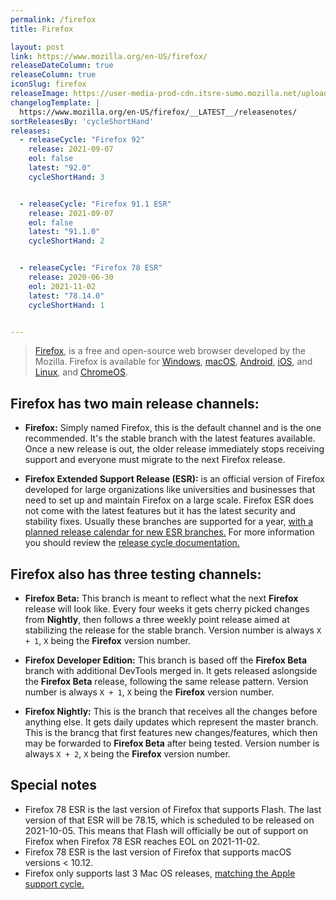 ```yaml
---
permalink: /firefox
title: Firefox

layout: post
link: https://www.mozilla.org/en-US/firefox/
releaseDateColumn: true
releaseColumn: true
iconSlug: firefox
releaseImage: https://user-media-prod-cdn.itsre-sumo.mozilla.net/uploads/gallery/images/2019-07-30-21-30-24-83ef28.png
changelogTemplate: |
  https://www.mozilla.org/en-US/firefox/__LATEST__/releasenotes/
sortReleasesBy: 'cycleShortHand'
releases:
  - releaseCycle: "Firefox 92"
    release: 2021-09-07
    eol: false
    latest: "92.0"
    cycleShortHand: 3


  - releaseCycle: "Firefox 91.1 ESR"
    release: 2021-09-07
    eol: false
    latest: "91.1.0"
    cycleShortHand: 2


  - releaseCycle: "Firefox 78 ESR"
    release: 2020-06-30
    eol: 2021-11-02
    latest: "78.14.0"
    cycleShortHand: 1


---
```

> [Firefox](https://www.mozilla.org/en-US/firefox/browsers/), is a free and open-source web browser developed by the Mozilla. Firefox is available for [Windows][ff-win], [macOS][ff-mac], [Android][ff-android], [iOS][ff-ios], and [Linux][ff-linux], and [ChromeOS][ff-chromeos].

## Firefox has two main release channels:

 - **Firefox:** Simply named Firefox, this is the default channel and is the one recommended. It's the stable branch with the latest features available. Once a new release is out, the older release immediately stops receiving support and everyone must migrate to the next Firefox release.

 - **Firefox Extended Support Release (ESR):** is an official version of Firefox developed for large organizations like universities and businesses that need to set up and maintain Firefox on a large scale. Firefox ESR does not come with the latest features but it has the latest security and stability fixes. Usually these branches are supported for a year, [with a planned release calendar for new ESR branches.](https://wiki.mozilla.org/Release_Management/Calendar) For more information you should review the [release cycle documentation.](https://support.mozilla.org/en-US/kb/firefox-esr-release-cycle)

## Firefox also has three testing channels:

- **Firefox Beta:** This branch is meant to reflect what the next **Firefox** release will look like. Every four weeks it gets cherry picked changes from **Nightly**, then follows a three weekly point release aimed at stabilizing the release for the stable branch. Version number is always `X + 1`, `X` being the **Firefox** version number.

- **Firefox Developer Edition:** This branch is based off the **Firefox Beta** branch with additional DevTools merged in. It gets released aslongside the **Firefox Beta** release, following the same release pattern. Version number is always `X + 1`, `X` being the **Firefox** version number.

- **Firefox Nightly:** This is the branch that receives all the changes before anything else. It gets daily updates which represent the master branch. This is the brancg that first features new changes/features, which then may be forwarded to **Firefox Beta** after being tested. Version number is always `X + 2`, `X` being the **Firefox** version number.



## Special notes 

- Firefox 78 ESR is the last version of Firefox that supports Flash. The last version of that ESR will be 78.15, which is scheduled to be released on 2021-10-05. This means that Flash will officially be out of support on Firefox when Firefox 78 ESR reaches EOL on 2021-11-02. 
- Firefox 78 ESR is the last version of Firefox that supports macOS versions < 10.12. 
- Firefox only supports last 3 Mac OS releases, [matching the Apple support cycle.](https://support.mozilla.org/en-US/kb/firefox-mac-osx-users-esr)

[ff-win]: https://support.mozilla.org/en-US/kb/how-download-and-install-firefox-windows
[ff-android]: https://support.mozilla.org/en-US/products/mobile
[ff-ios]: https://support.mozilla.org/en-US/products/ios
[ff-mac]: https://support.mozilla.org/en-US/kb/how-download-and-install-firefox-mac
[ff-linux]: https://support.mozilla.org/en-US/kb/install-firefox-linux
[ff-chromeos]: https://support.mozilla.org/en-US/kb/run-firefox-chromeos
